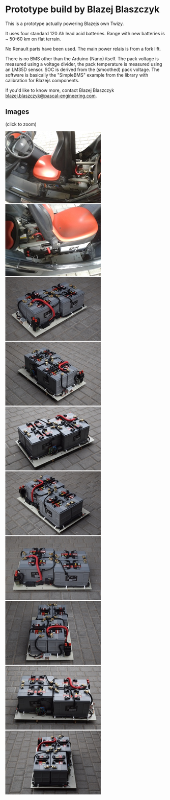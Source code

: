 # Prototype build by Blazej Blaszczyk 

This is a prototype actually powering Blazejs own Twizy.

It uses four standard 120 Ah lead acid batteries. Range with new batteries is ~ 50-60 km on flat terrain.

No Renault parts have been used. The main power relais is from a fork lift.

There is no BMS other than the Arduino (Nano) itself. The pack voltage is measured using a voltage divider, the pack temperature is measured using an LM35D sensor. SOC is derived from the (smoothed) pack voltage. The software is basically the "SimpleBMS" example from the library with calibration for Blazejs components.

If you'd like to know more, contact Blazej Blaszczyk <blazej.blaszczyk@pascal-engineering.com>.


## Images

(click to zoom)

[![20170604_163414-nm.jpg](Prototype-Blazej/20170604_163414-sm.jpg)](Prototype-Blazej/20170604_163414-nm.jpg)
[![20170604_163556-nm.jpg](Prototype-Blazej/20170604_163556-sm.jpg)](Prototype-Blazej/20170604_163556-nm.jpg)
[![DSC_9520-nm.jpg](Prototype-Blazej/DSC_9520-sm.jpg)](Prototype-Blazej/DSC_9520-nm.jpg)
[![DSC_9521-nm.jpg](Prototype-Blazej/DSC_9521-sm.jpg)](Prototype-Blazej/DSC_9521-nm.jpg)
[![DSC_9522-nm.jpg](Prototype-Blazej/DSC_9522-sm.jpg)](Prototype-Blazej/DSC_9522-nm.jpg)
[![DSC_9523-nm.jpg](Prototype-Blazej/DSC_9523-sm.jpg)](Prototype-Blazej/DSC_9523-nm.jpg)
[![DSC_9524-nm.jpg](Prototype-Blazej/DSC_9524-sm.jpg)](Prototype-Blazej/DSC_9524-nm.jpg)
[![DSC_9525-nm.jpg](Prototype-Blazej/DSC_9525-sm.jpg)](Prototype-Blazej/DSC_9525-nm.jpg)
[![DSC_9526-nm.jpg](Prototype-Blazej/DSC_9526-sm.jpg)](Prototype-Blazej/DSC_9526-nm.jpg)
[![DSC_9527-nm.jpg](Prototype-Blazej/DSC_9527-sm.jpg)](Prototype-Blazej/DSC_9527-nm.jpg)


